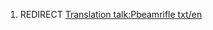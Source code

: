 1.  REDIRECT [Translation talk:Pbeamrifle
    txt/en](Translation_talk:Pbeamrifle_txt/en "wikilink")